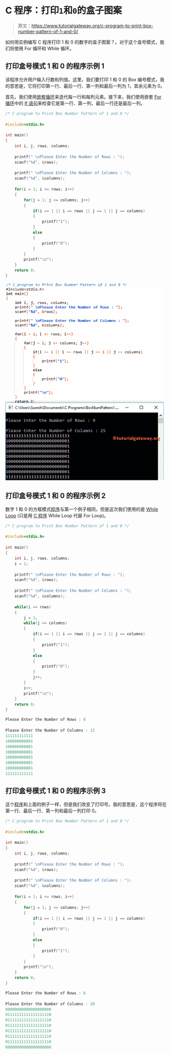 # C 程序：打印`1`和`0`的盒子图案

> 原文：<https://www.tutorialgateway.org/c-program-to-print-box-number-pattern-of-1-and-0/>

如何用实例编写 C 程序打印 1 和 0 的数字的盒子图案？。对于这个盒号模式，我们将使用 For 循环和 While 循环。

## 打印盒号模式 1 和 0 的程序示例 1

该程序允许用户输入行数和列值。这里，我们要打印 1 和 0 的 Box 编号模式，我的意思是，它将打印第一行、最后一行、第一列和最后一列为 1，其余元素为 0。

首先，我们使用[嵌套循环](https://www.tutorialgateway.org/for-loop-in-c-programming/)来迭代每一行和每列元素。接下来，我们使用嵌套 [For 循环](https://www.tutorialgateway.org/for-loop-in-c-programming/)中的 [If 语句](https://www.tutorialgateway.org/if-statement-in-c/)来检查它是第一行、第一列、最后一行还是最后一列。

```c
/* C program to Print Box Number Pattern of 1 and 0 */

#include<stdio.h>

int main()
{
    int i, j, rows, columns;

    printf(" \nPlease Enter the Number of Rows : ");
    scanf("%d", &rows);

    printf(" \nPlease Enter the Number of Columns : ");
    scanf("%d", &columns);

    for(i = 1; i <= rows; i++)
    {
    	for(j = 1; j <= columns; j++)
		{
			if(i == 1 || i == rows || j == 1 || j == columns)
			{
				printf("1");
			}
			else
			{
				printf("0");
			}       	
        }
        printf("\n");
    }
    return 0;
}
```

![C program to Print Box Number Pattern of 1 and 0 1](img/605db583098735c3ae3f689fb40a74f8.png)

## 打印盒号模式 1 和 0 的程序示例 2

数字 1 和 0 的方框模式[程序](https://www.tutorialgateway.org/c-programming-examples/)与第一个例子相同，但是这次我们使用的是 [While Loop](https://www.tutorialgateway.org/while-loop-in-c/) (只是用 [C 程序](https://www.tutorialgateway.org/c-programming/) While Loop 代替 For Loop)。

```c
/* C program to Print Box Number Pattern of 1 and 0 */

#include<stdio.h>

int main()
{
    int i, j, rows, columns;
    i = 1;

    printf(" \nPlease Enter the Number of Rows : ");
    scanf("%d", &rows);

    printf(" \nPlease Enter the Number of Columns : ");
    scanf("%d", &columns);

    while(i <= rows)
    {
    	j = 1;
    	while(j <= columns)
		{
			if(i == 1 || i == rows || j == 1 || j == columns)
			{
				printf("1");
			}
			else
			{
				printf("0");
			}  
			j++;     	
        }
        i++;
        printf("\n");
    }
    return 0;
}
```

```c
Please Enter the Number of Rows : 8

Please Enter the Number of Columns : 12
111111111111
100000000001
100000000001
100000000001
100000000001
100000000001
100000000001
111111111111
```

## 打印盒号模式 1 和 0 的程序示例 3

这个[程序](https://www.tutorialgateway.org/c-programming-examples/)和上面的例子一样，但是我们改变了打印号。我的意思是，这个程序将在第一行、最后一行、第一列和最后一列打印 0。

```c
/* C program to Print Box Number Pattern of 1 and 0 */

#include<stdio.h>

int main()
{
    int i, j, rows, columns;

    printf(" \nPlease Enter the Number of Rows : ");
    scanf("%d", &rows);

    printf(" \nPlease Enter the Number of Columns : ");
    scanf("%d", &columns);

    for(i = 1; i <= rows; i++)
    {
    	for(j = 1; j <= columns; j++)
		{
			if(i == 1 || i == rows || j == 1 || j == columns)
			{
				printf("0");
			}
			else
			{
				printf("1");
			}       	
        }
        printf("\n");
    }
    return 0;
}
```

```c
Please Enter the Number of Rows : 8

Please Enter the Number of Columns : 20
00000000000000000000
01111111111111111110
01111111111111111110
01111111111111111110
01111111111111111110
01111111111111111110
01111111111111111110
00000000000000000000
```